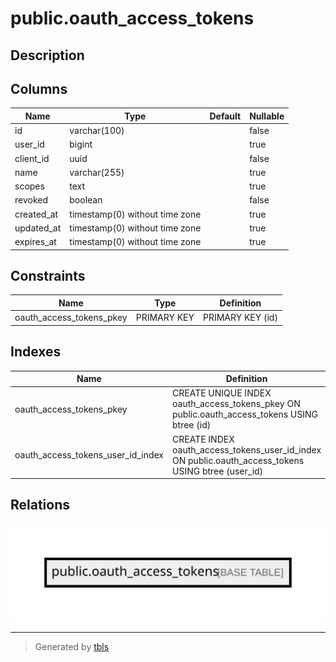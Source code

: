 # public.oauth_access_tokens

## Description

## Columns

| Name       | Type                           | Default | Nullable |
| ---------- | ------------------------------ | ------- | -------- |
| id         | varchar(100)                   |         | false    |
| user_id    | bigint                         |         | true     |
| client_id  | uuid                           |         | false    |
| name       | varchar(255)                   |         | true     |
| scopes     | text                           |         | true     |
| revoked    | boolean                        |         | false    |
| created_at | timestamp(0) without time zone |         | true     |
| updated_at | timestamp(0) without time zone |         | true     |
| expires_at | timestamp(0) without time zone |         | true     |

## Constraints

| Name                     | Type        | Definition       |
| ------------------------ | ----------- | ---------------- |
| oauth_access_tokens_pkey | PRIMARY KEY | PRIMARY KEY (id) |

## Indexes

| Name                              | Definition                                                                                         |
| --------------------------------- | -------------------------------------------------------------------------------------------------- |
| oauth_access_tokens_pkey          | CREATE UNIQUE INDEX oauth_access_tokens_pkey ON public.oauth_access_tokens USING btree (id)        |
| oauth_access_tokens_user_id_index | CREATE INDEX oauth_access_tokens_user_id_index ON public.oauth_access_tokens USING btree (user_id) |

## Relations

![er](public.oauth_access_tokens.svg)

---

> Generated by [tbls](https://github.com/k1LoW/tbls)
